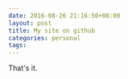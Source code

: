 ```yaml
---
date: 2016-08-26 21:16:50+08:00
layout: post
title: My site on github
categories: personal
tags: 
---
```



That's it.